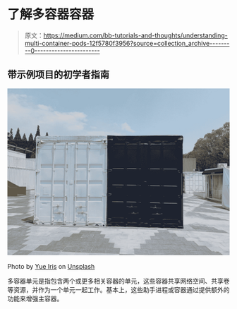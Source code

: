 # 了解多容器容器

> 原文：<https://medium.com/bb-tutorials-and-thoughts/understanding-multi-container-pods-12f5780f3956?source=collection_archive---------0----------------------->

## 带示例项目的初学者指南

![](img/3eec84ed8c2ad07e089cc5d20b0c2874.png)

Photo by [Yue Iris](https://unsplash.com/@irisyue?utm_source=medium&utm_medium=referral) on [Unsplash](https://unsplash.com?utm_source=medium&utm_medium=referral)

多容器单元是指包含两个或更多相关容器的单元，这些容器共享网络空间、共享卷等资源，并作为一个单元一起工作。基本上，这些助手进程或容器通过提供额外的功能来增强主容器。